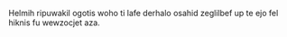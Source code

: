 Helmih ripuwakil ogotis woho ti lafe derhalo osahid zeglilbef up te ejo fel hiknis fu wewzocjet aza.